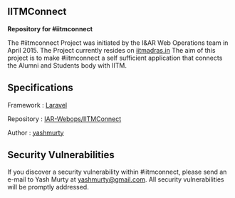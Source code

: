 ## IITMConnect

**Repository for #iitmconnect**

The #iitmconnect Project was initiated by the I&AR Web Operations team in April 2015.
The Project currently resides on [iitmadras.in](http://iitmadras.in)
The aim of this project is to make #iitmconnect a self sufficient application that connects the Alumni and Students body with IITM.

## Specifications

Framework : [Laravel](http://laravel.com/docs)

Repository : [IAR-Webops/IITMConnect](https://github.com/IAR-Webops/IITMConnect)

Author : [yashmurty](http://yashmurty.com/)

## Security Vulnerabilities

If you discover a security vulnerability within #iitmconnect, please send an e-mail to Yash Murty at yashmurty@gmail.com. All security vulnerabilities will be promptly addressed.
